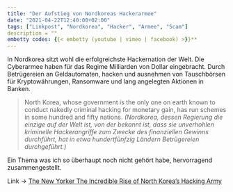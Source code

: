 ```yaml
--- 
title: "Der Aufstieg von Nordkoreas Hackerarmee" 
date: "2021-04-22T12:40:00+02:00" 
tags: ["Linkpost", "Nordkorea", "Hacker", "Armee", "Scam"]
description = ""
embetty codes: {{< embetty (youtube | vimeo | facebook) >}}**
---
```


In Nordkorea sitzt wohl die erfolgreichste Hackernation der Welt. Die Cyberarmee haben für das Regime Milliarden von Dollar eingebracht. Durch Betrügereien an Geldautomaten, hacken und ausnehmen von Tauschbörsen für Kryptowährungen, Ransomware und lang angelegten Aktionen in Banken. 

> North Korea, whose government is the only one on earth known to conduct nakedly criminal hacking for monetary gain, has run schemes in some hundred and fifty nations.
> _(Nordkorea, dessen Regierung die einzige auf der Welt ist, von der bekannt ist, dass sie unverhohlen kriminelle Hackerangriffe zum Zwecke des finanziellen Gewinns durchführt, hat in etwa hundertfünfzig Ländern Betrügereien durchgeführt.)_

Ein Thema was ich so überhaupt noch nicht gehört habe, hervorragend zusammengestellt.

Link -> [The New Yorker The Incredible Rise of North Korea’s Hacking Army](https://www.newyorker.com/magazine/2021/04/26/the-incredible-rise-of-north-koreas-hacking-army)
